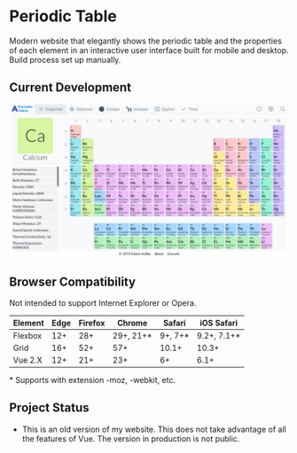 # Periodic Table
Modern website that elegantly shows the periodic table and the properties of each element in an interactive user interface built for mobile and desktop. Build process set up manually.

## Current Development
![Periodic Table Image](./periodic-table.png)

## Browser Compatibility
Not intended to support Internet Explorer or Opera.

Element   | Edge    | Firefox | Chrome    | Safari   | iOS Safari
----      | ----    | ------- | -------   | ------   | -----------
Flexbox   | 12+     | 28+     | 29+, 21+* | 9+, 7+*  | 9.2+, 7.1+*
Grid      | 16+     | 52+     | 57+       | 10.1+    | 10.3+
Vue 2.X   | 12+     | 21+     | 23+       | 6+       | 6.1+

\* Supports with extension -moz, -webkit, etc.

## Project Status
* This is an old version of my website. This does not take advantage of all the features of Vue. The version in production is not public.
